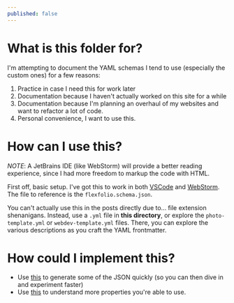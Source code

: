 ```yaml
---
published: false
---
```


# What is this folder for?
I'm attempting to document the YAML schemas I tend to use (especially the custom ones) for a few reasons:

1. Practice in case I need this for work later
2. Documentation because I haven't actually worked on this site for a while
3. Documentation because I'm planning an overhaul of my websites and want to refactor a lot of code.
4. Personal convenience, I want to use this.

# How can I use this?

*NOTE*: A JetBrains IDE (like WebStorm) will provide a better reading experience, since I had more freedom to markup the code with HTML. 

First off, basic setup. I've got this to work in both [VSCode](https://joshuaavalon.io/intellisense-json-yaml-vs-code) and [WebStorm](https://www.jetbrains.com/help/idea/json.html#ws_json_using_schemas). The file to reference is the `flexfolio.schema.json`.

You can't actually use this in the posts directly due to... file extension shenanigans. Instead, use a `.yml` file in **this directory**, or explore the `photo-template.yml` or `webdev-template.yml` files. There, you can explore the various descriptions as you craft the YAML frontmatter.

# How could I implement this?

- Use [this](https://codebeautify.org/yaml-to-json-schema-generator) to generate some of the JSON quickly (so you can then dive in and experiment faster)
- Use [this](https://json-schema.org/understanding-json-schema/UnderstandingJSONSchema.pdf) to understand more properties you're able to use.
